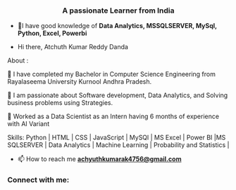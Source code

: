 <h3 align="center">A passionate Learner from India</h3>

- 🌱I have good knowledge of **Data Analytics, MSSQLSERVER, MySql, Python, Excel, Powerbi**

- Hi there, Atchuth Kumar Reddy Danda

About :

🔭 I have completed my Bachelor in Computer Science Engineering from Rayalaseema University Kurnool Andhra Pradesh.

🔭 I am passionate about Software development, Data Analytics, and Solving business problems using Strategies.

👯 Worked as a Data Scientist as an Intern having 6 months of experience with AI Variant

Skills:  Python | HTML | CSS | JavaScript | MySQl | MS Excel | Power BI |MS SQLSERVER | Data Analytics | Machine Learning | Probability and Statistics | 

- 📫 How to reach me **achyuthkumarak4756@gmail.com**

<h3 align="left">Connect with me:</h3>
<p align="left">
</p>
